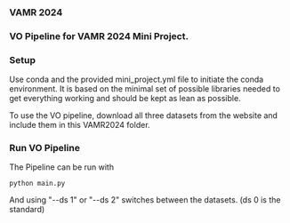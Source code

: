 ### VAMR 2024 ###

### VO Pipeline for VAMR 2024 Mini Project. ###



### Setup ###
Use conda and the provided mini_project.yml file to initiate the conda environment.
It is based on the minimal set of possible libraries needed to get everything working and should be kept as lean as possible.

To use the VO pipeline, download all three datasets from the website and include them in this VAMR2024 folder.


### Run VO Pipeline ###

The Pipeline can be run with 

```
python main.py
```

And using "--ds 1" or "--ds 2" switches between the datasets. (ds 0 is the standard)